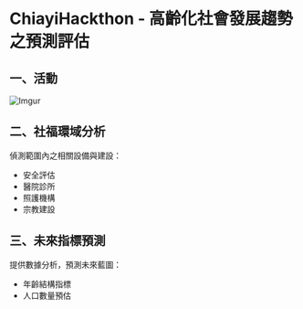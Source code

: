 # ChiayiHackthon - 高齡化社會發展趨勢之預測評估

## 一、活動
![Imgur](http://i.imgur.com/EBGyKFv.jpg)

## 二、社福環域分析
偵測範圍內之相關設備與建設：
+ 安全評估
+ 醫院診所
+ 照護機構
+ 宗教建設

## 三、未來指標預測
提供數據分析，預測未來藍圖：
+ 年齡結構指標
+ 人口數量預估

